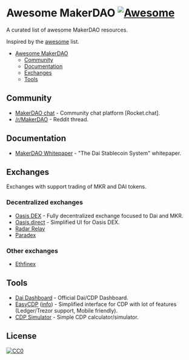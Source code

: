 # Awesome MakerDAO [![Awesome](https://cdn.rawgit.com/sindresorhus/awesome/d7305f38d29fed78fa85652e3a63e154dd8e8829/media/badge.svg)](https://github.com/sindresorhus/awesome)
A curated list of awesome MakerDAO resources.

Inspired by the [awesome](https://github.com/sindresorhus/awesome) list.

* [Awesome MakerDAO](#awesome-makerdao)
  * [Community](#community)
  * [Documentation](#documentation)
  * [Exchanges](#exchanges)
  * [Tools](#tools)
    
## Community
* [MakerDAO chat](https://chat.makerdao.com/) - Community chat platform [Rocket.chat].
* [/r/MakerDAO](https://www.reddit.com/r/MakerDAO/) - Reddit thread.

## Documentation
* [MakerDAO Whitepaper](https://makerdao.com/whitepaper/) - "The Dai Stablecoin System" whitepaper.

## Exchanges
Exchanges with support trading of MKR and DAI tokens.

### Decentralized exchanges
* [Oasis DEX](https://oasisdex.com/) - Fully decentralized exchange focused to Dai and MKR.
* [Oasis.direct](https://oasis.direct/) - Simplified UI for Oasis DEX.
* [Radar Relay](https://radarrelay.com/)
* [Paradex](https://paradex.io/)

### Other exchanges
* [Ethfinex](https://www.ethfinex.com/)

## Tools
* [Dai Dashboard](https://dai.makerdao.com/) - Official Dai/CDP Dashboard.
* [EasyCDP](https://easycdp.com/) ([info](https://info.easycdp.com/)) - Simplified interface for CDP with lot of features (Ledger/Trezor support, Mobile friendly).
* [CDP Simulator](https://cdp-simulator.surge.sh/) - Simple CDP calculator/simulator.

## License
[![CC0](https://licensebuttons.net/p/zero/1.0/88x31.png)](https://creativecommons.org/publicdomain/zero/1.0/)
